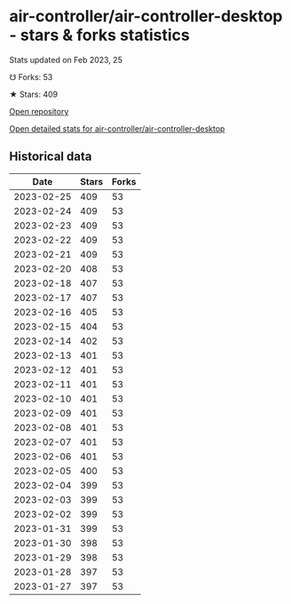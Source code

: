 # air-controller/air-controller-desktop - stars & forks statistics

Stats updated on Feb 2023, 25

☋ Forks: 53

★ Stars: 409

[Open repository](https://github.com/air-controller/air-controller-desktop)

[Open detailed stats for air-controller/air-controller-desktop](https://reviewgithub.com/rep/air-controller/air-controller-desktop)

## Historical data
| Date | Stars | Forks |
|------|-------|-------|
| 2023-02-25 | 409 | 53 | 
| 2023-02-24 | 409 | 53 | 
| 2023-02-23 | 409 | 53 | 
| 2023-02-22 | 409 | 53 | 
| 2023-02-21 | 409 | 53 | 
| 2023-02-20 | 408 | 53 | 
| 2023-02-18 | 407 | 53 | 
| 2023-02-17 | 407 | 53 | 
| 2023-02-16 | 405 | 53 | 
| 2023-02-15 | 404 | 53 | 
| 2023-02-14 | 402 | 53 | 
| 2023-02-13 | 401 | 53 | 
| 2023-02-12 | 401 | 53 | 
| 2023-02-11 | 401 | 53 | 
| 2023-02-10 | 401 | 53 | 
| 2023-02-09 | 401 | 53 | 
| 2023-02-08 | 401 | 53 | 
| 2023-02-07 | 401 | 53 | 
| 2023-02-06 | 401 | 53 | 
| 2023-02-05 | 400 | 53 | 
| 2023-02-04 | 399 | 53 | 
| 2023-02-03 | 399 | 53 | 
| 2023-02-02 | 399 | 53 | 
| 2023-01-31 | 399 | 53 | 
| 2023-01-30 | 398 | 53 | 
| 2023-01-29 | 398 | 53 | 
| 2023-01-28 | 397 | 53 | 
| 2023-01-27 | 397 | 53 | 

